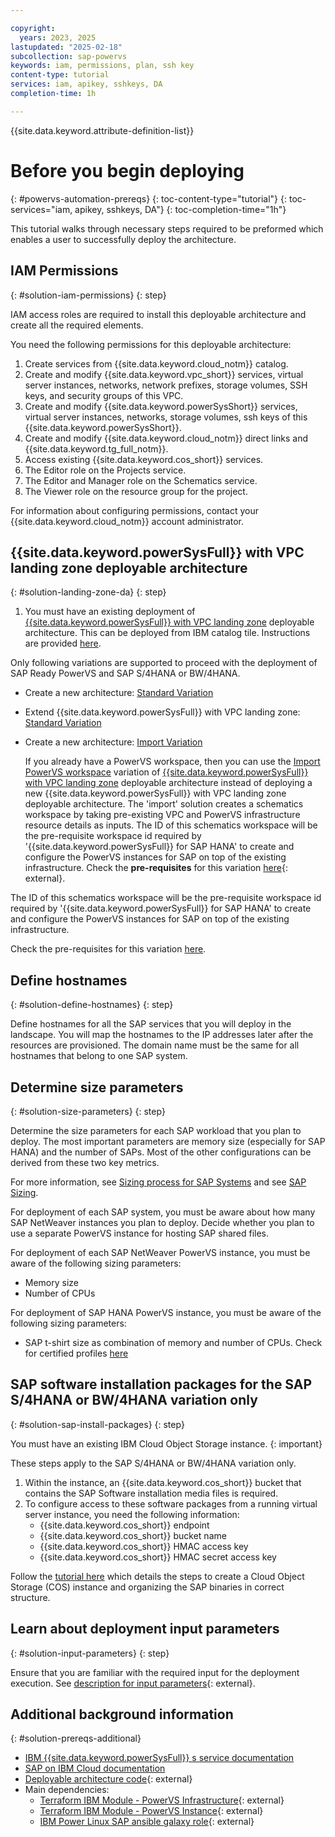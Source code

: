 ```yaml
---

copyright:
  years: 2023, 2025
lastupdated: "2025-02-18"
subcollection: sap-powervs
keywords: iam, permissions, plan, ssh key
content-type: tutorial
services: iam, apikey, sshkeys, DA
completion-time: 1h

---
```


{{site.data.keyword.attribute-definition-list}}

# Before you begin deploying
{: #powervs-automation-prereqs}
{: toc-content-type="tutorial"}
{: toc-services="iam, apikey, sshkeys, DA"}
{: toc-completion-time="1h"}


This tutorial walks through necessary steps required to be preformed which enables a user to successfully deploy the architecture.

## IAM Permissions
{: #solution-iam-permissions}
{: step}

IAM access roles are required to install this deployable architecture and create all the required elements.

You need the following permissions for this deployable architecture:

1. Create services from {{site.data.keyword.cloud_notm}} catalog.
1. Create and modify {{site.data.keyword.vpc_short}} services, virtual server instances, networks, network prefixes, storage volumes, SSH keys, and security groups of this VPC.
1. Create and modify {{site.data.keyword.powerSysShort}} services, virtual server instances, networks, storage volumes, ssh keys of this {{site.data.keyword.powerSysShort}}.
1. Create and modify {{site.data.keyword.cloud_notm}} direct links and {{site.data.keyword.tg_full_notm}}.
1. Access existing {{site.data.keyword.cos_short}} services.
1. The Editor role on the Projects service.
1. The Editor and Manager role on the Schematics service.
1. The Viewer role on the resource group for the project.

For information about configuring permissions, contact your {{site.data.keyword.cloud_notm}} account administrator.

## {{site.data.keyword.powerSysFull}} with VPC landing zone deployable architecture
{: #solution-landing-zone-da}
{: step}

1. You must have an existing deployment of [{{site.data.keyword.powerSysFull}} with VPC landing zone](https://cloud.ibm.com/catalog/architecture/deploy-arch-ibm-pvs-inf-2dd486c7-b317-4aaa-907b-42671485ad96-global) deployable architecture. This can be deployed from IBM catalog tile. Instructions are provided [here](/docs/powervs-vpc?topic=powervs-vpc-automation-solution-overview).

Only following variations are supported to proceed with the deployment of SAP Ready PowerVS and SAP S/4HANA or BW/4HANA.

- Create a new architecture: [Standard Variation](/docs/powervs-vpc?topic=powervs-vpc-deploy-arch-ibm-pvs-inf-standard)
- Extend {{site.data.keyword.powerSysFull}} with VPC landing zone: [Standard Variation](/docs/powervs-vpc?topic=powervs-vpc-deploy-arch-ibm-pvs-inf-extension)
- Create a new architecture: [Import Variation](/docs/powervs-vpc?topic=powervs-vpc-deploy-arch-ibm-pvs-inf-import)

    If you already have a PowerVS workspace, then you can use the [Import PowerVS workspace](/docs/powervs-vpc?topic=powervs-vpc-automation-solution-overview#overview-powervs-workspace-import-variant) variation of [{{site.data.keyword.powerSysFull}} with VPC landing zone](https://cloud.ibm.com/catalog/architecture/deploy-arch-ibm-pvs-inf-2dd486c7-b317-4aaa-907b-42671485ad96-global) deployable architecture instead of deploying a new {{site.data.keyword.powerSysFull}} with VPC landing zone deployable architecture.  The 'import' solution creates a schematics workspace by taking pre-existing VPC and PowerVS infrastructure resource details as inputs. The ID of this schematics workspace will be the pre-requisite workspace id required by '{{site.data.keyword.powerSysFull}} for SAP HANA' to create and configure the PowerVS instances for SAP on top of the existing infrastructure.
    Check the **pre-requisites** for this variation [here](https://github.com/terraform-ibm-modules/terraform-ibm-powervs-infrastructure/tree/main/solutions/import#pre-requisites){: external}.

The ID of this schematics workspace will be the pre-requisite workspace id required by '{{site.data.keyword.powerSysFull}} for SAP HANA' to create and configure the PowerVS instances for SAP on top of the existing infrastructure.

Check the pre-requisites for this variation [here](https://github.com/terraform-ibm-modules/terraform-ibm-powervs-infrastructure/tree/main/solutions/import#pre-requisites).

## Define hostnames
{: #solution-define-hostnames}
{: step}

Define hostnames for all the SAP services that you will deploy in the landscape. You will map the hostnames to the IP addresses later after the resources are provisioned. The domain name must be the same for all hostnames that belong to one SAP system.

## Determine size parameters
{: #solution-size-parameters}
{: step}

Determine the size parameters for each SAP workload that you plan to deploy. The most important parameters are memory size (especially for SAP HANA) and the number of SAPs. Most of the other configurations can be derived from these two key metrics.

For more information, see [Sizing process for SAP Systems](/docs/sap?topic=sap-sizing) and see [SAP Sizing](https://www.sap.com/about/benchmark/sizing.html).

For deployment of each SAP system, you must be aware about how many SAP NetWeaver instances you plan to deploy. Decide whether you plan to use a separate PowerVS instance for hosting SAP shared files.

For deployment of each SAP NetWeaver PowerVS instance, you must be aware of the following sizing parameters:

- Memory size
- Number of CPUs

For deployment of SAP HANA PowerVS instance, you must be aware of the following sizing parameters:

- SAP t-shirt size as combination of memory and number of CPUs. Check for certified profiles [here](https://cloud.ibm.com/docs/sap?topic=sap-hana-iaas-offerings-profiles-power-vs)

## SAP software installation packages for the SAP S/4HANA or BW/4HANA variation only
{: #solution-sap-install-packages}
{: step}

You must have an existing IBM Cloud Object Storage instance.
{: important}

These steps apply to the SAP S/4HANA or BW/4HANA variation only.

1. Within the instance, an {{site.data.keyword.cos_short}} bucket that contains the SAP Software installation media files is required.
1. To configure access to these software packages from a running virtual server instance, you need the following information:
    - {{site.data.keyword.cos_short}} endpoint
    - {{site.data.keyword.cos_short}} bucket name
    - {{site.data.keyword.cos_short}} HMAC access key
    - {{site.data.keyword.cos_short}} HMAC secret access key

Follow the [tutorial here](/docs/sap-powervs?topic=sap-powervs-solution-create-cos-instance) which details the steps to create a Cloud Object Storage (COS) instance and organizing the SAP binaries in correct structure.

## Learn about deployment input parameters
{: #solution-input-parameters}
{: step}

Ensure that you are familiar with the required input for the deployment execution. See [description for input parameters](https://github.com/terraform-ibm-modules/terraform-ibm-powervs-sap/blob/main/solutions/ibm-catalog/sap-ready-to-go/README.md){: external}.

## Additional background information
{: #solution-prereqs-additional}

- [IBM {{site.data.keyword.powerSysFull}} s service documentation](/docs/power-iaas)
- [SAP on IBM Cloud documentation](/docs/sap)
- [Deployable architecture code](https://github.com/terraform-ibm-modules/terraform-ibm-powervs-sap){: external}
- Main dependencies:
    - [Terraform IBM Module - PowerVS Infrastructure](https://github.com/terraform-ibm-modules/terraform-ibm-powervs-infrastructure){: external}
    - [Terraform IBM Module - PowerVS Instance](https://github.com/terraform-ibm-modules/terraform-ibm-powervs-instance){: external}
    - [IBM Power Linux SAP ansible galaxy role](https://galaxy.ansible.com/ibm/power_linux_sap){: external}
